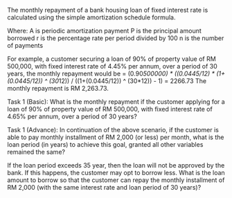 The monthly repayment of a bank housing loan of fixed interest rate is calculated using the simple amortization schedule formula.
 
Where:
	A is periodic amortization payment
	P is the principal amount borrowed
	r is the percentage rate per period divided by 100
	n is the number of payments

For example, a customer securing a loan of 90% of property value of RM 500,000, with fixed interest rate of 4.45% per annum, over a period of 30 years, the monthly repayment would be
= (0.90*500000) * ((0.0445/12) * (1+(0.0445/12)) ^ (30*12)) / ((1+(0.0445/12)) ^ (30*12)) - 1)
= 2266.73
The monthly repayment is RM 2,263.73.

Task 1 (Basic):
What is the monthly repayment if the customer applying for a loan of 90% of property value of RM 500,000, with fixed interest rate of 4.65% per annum, over a period of 30 years?


Task 1 (Advance):
In continuation of the above scenario, if the customer is able to pay monthly installment of RM 2,000 (or less) per month, what is the loan period (in years) to achieve this goal, granted all other variables remained the same?

If the loan period exceeds 35 year, then the loan will not be approved by the bank. If this happens, the customer may opt to borrow less. What is the loan amount to borrow so that the customer can repay the monthly installment of RM 2,000 (with the same interest rate and loan period of 30 years)?
